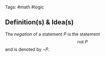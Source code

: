 Tags: #math #logic
## Definition(s) & Idea(s)
The *negation* of a statement $P$ is the statement$$\text{not}\;P$$
and is denoted by $\neg P$.


